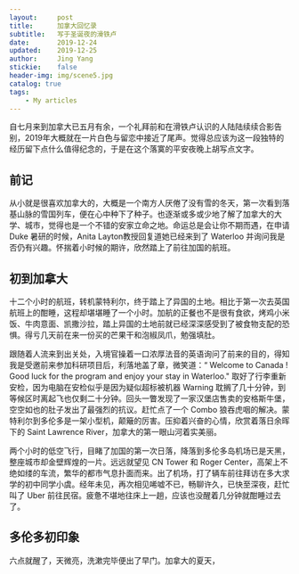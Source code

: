 ```yaml
---
layout:     post
title:      加拿大回忆录
subtitle:   写于圣诞夜的滑铁卢
date:       2019-12-24
updated:    2019-12-25
author:     Jing Yang
stickie:    false
header-img: img/scene5.jpg
catalog: true
tags:
    - My articles
---
```


自七月来到加拿大已五月有余，一个礼拜前和在滑铁卢认识的人陆陆续续合影告别，2019年大概就在一片白色与留恋中接近了尾声。觉得总应该为这一段独特的经历留下点什么值得纪念的，于是在这个落寞的平安夜晚上胡写点文字。

## 前记

从小就是很喜欢加拿大的，大概是一个南方人厌倦了没有雪的冬天，第一次看到落基山脉的雪国列车，便在心中种下了种子。也逐渐或多或少地了解了加拿大的大学、城市，觉得也是一个不错的安家立命之地。命运总是会让你不期而遇，在申请 Duke 暑研的时候，Anita Layton教授回复道她已经来到了 Waterloo 并询问我是否仍有兴趣。怀揣着小时候的期许，欣然踏上了前往加国的航班。

## 初到加拿大

十二个小时的航班，转机蒙特利尔，终于踏上了异国的土地。相比于第一次去英国航班上的酣睡，这程却堪堪睡了一个小时。加航的正餐也不是很有食欲，烤鸡小米饭、牛肉意面、凯撒沙拉，踏上异国的土地前就已经深深感受到了被食物支配的恐惧。得亏几天前在来一份买的芒果干和泡椒凤爪，勉强填肚。

跟随着人流来到出关处，入境官操着一口浓厚法音的英语询问了前来的目的，得知我是受邀前来参加科研项目后，利落地盖了章，微笑道：“ Welcome to Canada ! Good luck for the program and enjoy your  stay in Waterloo." 取好了行李重新安检，因为电脑在安检似乎是因为疑似超标被机器 Warning 耽搁了几十分钟，到等候区时离起飞也仅剩二十分钟。回头一瞥发现了一家汉堡店售卖的安格斯牛堡，空空如也的肚子发出了最强烈的抗议。赶忙点了一个 Combo 狼吞虎咽的解决。蒙特利尔到多伦多是一架小型机，颠簸的厉害。压抑着兴奋的心情，欣赏着落日余晖下的 Saint Lawrence River，加拿大的第一眼山河着实美丽。

两个小时的低空飞行，目睹了加国的第一次日落，降落到多伦多岛机场已是天黑，整座城市却金壁辉煌的一片。远远就望见 CN Tower 和 Roger Center，高架上不绝如缕的车流，繁华的都市气息扑面而来。出了机场，打了辆车前往拜访在多大求学的初中同学小虞。经年未见，再次相见唏嘘不已，畅聊许久，已快至深夜，赶忙叫了 Uber 前往民宿。疲惫不堪地往床上一趟，应该也没醒着几分钟就酣睡过去了。

## 多伦多初印象

六点就醒了，天微亮，洗漱完毕便出了早门。加拿大的夏天，